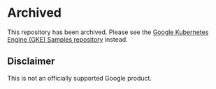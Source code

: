 # Archived

This repository has been archived. Please see the
[Google Kubernetes Engine (GKE) Samples repository](https://github.com/GoogleCloudPlatform/kubernetes-engine-samples/tree/main/networking/grpc-gke-nlb-tutorial)
instead.

## Disclaimer

This is not an officially supported Google product.
